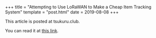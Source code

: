 +++
title = "Attempting to Use LoRaWAN to Make a Cheap Item Tracking System"
template = "post.html"
date = 2019-08-08
+++

This article is posted at tsukuru.club.

You can read it at [this link](https://tsukuru.club/posts/adventures-in-lorawan-1/).
